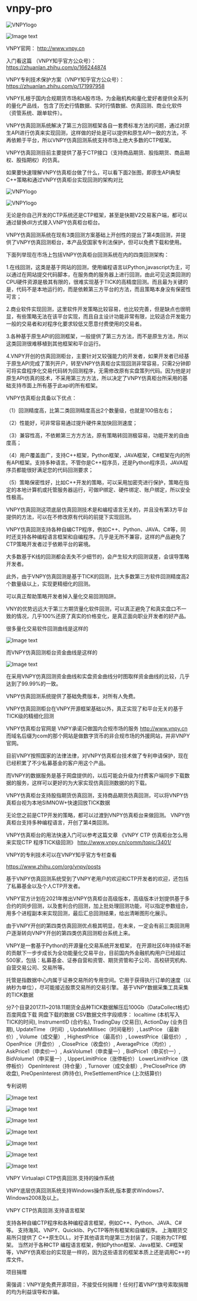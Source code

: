 # vnpy-pro



 ![VNPYlogo](http://www.vnpy.cn/comm/assets/uploads/files/1596162847252-48bb2191-376d-42d3-85d0-4e8556587c6f-%E5%9B%BE%E7%89%87.png)
 

 ![Image text](https://pic4.zhimg.com/v2-1fcfaa8fa9f84886bee287fbd1a0414d_1440w.jpg?source=172ae18b)
  
  
VNPY官网： 
http://www.vnpy.cn

入门看这篇 （VNPY知乎官方公众号）：
https://zhuanlan.zhihu.com/p/166244874

VNPY专利技术保护方案（VNPY知乎官方公众号）：
https://zhuanlan.zhihu.com/p/171997958



VNPY扎根于国内合规期货市场和A股市场，为金融机构和量化爱好者提供全系列的量化产品线， 包含了历史行情数据、实时行情数据、仿真回测、商业化软件（资管系统、跟单软件）。


VNPY仿真回测系统解决了第三方回测框架各自一套费标准方法的问题，通过对原生API进行仿真来实现回测，这样做的好处是可以提供和原生API一致的方法，不再依赖于平台，所以VNPY仿真回测系统支持市场上绝大多数的CTP框架。

VNPY仿真回测目前主要提供了基于CTP接口（支持商品期货、股指期货、商品期权、股指期权）的仿真。

 如果要快速理解VNPY仿真柜台做了什么，可以看下面2张图，即原生API典型C++策略和通过VNPY仿真柜台实现回测的架构对比

 ![VNPYlogo](http://www.vnpy.cn/img/d1.gif)
 
 ![VNPYlogo](http://www.vnpy.cn/img/d2.gif)

无论是你自己开发的CTP系统还是CTP框架，甚至是快期V2交易客户端，都可以通过替换dll方式接入VNPY仿真柜台柜台。

VNPY仿真回测系统在现有3类回测方案基础上开创性的提出了第4类回测，并提供了VNPY仿真回测柜台，本产品受国家专利法保护，但可以免费下载和使用。

下面列举现在市场上包括VNPY仿真柜台回测系统在内的四类回测架构：

1.在线回测，这类是基于网站的回测，使用编程语言以Python,javascript为主，可以通过在网站提交代码脚本，在服务商的服务器上进行回测，由此可见这类回测的CPU硬件资源是极其有限的，很难实现基于TICK的高精度回测。而且最为关键的是，代码不是本地运行的，而是依赖第三方平台的方法，而且策略本身没有保密性可言；

2.商业软件实现回测，这里软件开发策略比较容易，也比较完善，但是缺点也很明显，有些策略无法在该平台实现，而且自主设计功能非常有限，比较适合开发能力一般的交易者和对程序化要求较低又愿意付费使用的交易者。

3.各种基于原生API的回测框架，一般提供了第三方方法，而不是原生方法，所以这类回测很难移植到其他框架和平台运行。

4.VNPY开创的仿真回测柜台，主要针对又较强能力的开发者，如果开发者已经基于原生API完成了策列开户，转至VNPY仿真柜台实现回测非常容易，只需2分钟即可将实盘程序化交易代码转为回测程序，无需修改原有实盘策列代码。因为他是对原生API仿真的技术，不采用第三方方法，所以决定了VNPY仿真柜台所采用的基础支持市面上所有基于此api的所有框架。

VNPY仿真柜台具备以下优点：

（1）回测精度高，比第二类回测精度高出2个数量级，也就是100倍左右；

（2）性能好，可非常容易通过提升硬件来加快回测速度；

（3）兼容性高，不依赖第三方方方法，原有策略转回测极容易，功能开发的自由度高；

（4）用户覆盖面广，支持C++框架，Python框架，JAVA框架，C#框架在内的所有API框架。支持多种语言。不管你是C++程序员，还是Python程序员，JAVA程序员都能很好满足您的代码回测要求；

（5）策略保密性好，比如C++开发的策略，可以采用加密壳进行保护，策略在指定的本地计算机或托管服务器运行，可做IP绑定、硬件绑定、账户绑定，所以安全性极高。


VNPY仿真回测这项底层仿真回测技术是和编程语言无关的，并且没有第3方平台提供的方法，可以在不修改原有代码的前提下实现回测。

VNPY仿真回测支持各种自编CTP程序，例如C++、Python、JAVA、C#等，同时还支持各种编程语言框架和自编程序。几乎是无所不兼容，这样的产品避免了CTP策略开发者过于依赖平台的窘境。

大多数基于K线的回测都会丢失不少细节的，会产生较大的回测误差，会误导策略开发者。

此外，由于VNPY仿真回测是基于TICK的回测，比大多数第三方软件回测精度高2个数量级以上，实现更精细化的回测。

可以真正帮助策略开发者掉入量化交易回测陷阱。

VNY的优势远远大于第三方期货量化软件回测，可以真正避免了和真实盘口不一致的情况，几乎100%还原了真实的价格变化，是真正面向职业开发者的好产品。

很多量化交易软件回测曲线是这样的

![Image text](http://www.vnpy.cn/comm/assets/uploads/files/1598886338836-000f9971-86c0-4ab0-9619-85ab688606b2-%E5%9B%BE%E7%89%87.png)


而VNPY仿真回测柜台资金曲线是这样的

 ![Image text](http://www.vnpy.cn/comm/assets/uploads/files/1598886349349-bc94ac89-81bd-40af-9998-ce4149b80f07-%E5%9B%BE%E7%89%87.png)

在采用VNPY仿真回测资金曲线和实盘资金曲线分时图取样资金曲线的比较，几乎达到了99.99%的一致。

VNPY仿真回测系统提供了基础免费版本，对所有人免费。

VNPY仿真回测柜台在VNPY开源框架基础以外，真正实现了和平台无关的基于TICK级的精细化回测


VNPY仿真柜台官网是
VNPY承诺只做国内合规市场的服务
http://www.vnpy.cn
而域名后缀为com的那个网站是做数字货币的非合规市场的外援网站，并非VNPY官网。

目前VNPY按照国家的法律法律，对VNPY仿真柜台技术做了专利申请保护，现在已经积累了不少私募基金的客户用这个产品。

而VNPY的数据服务是基于网盘提供的，以后可能会升级为付费客户端同步下载数据的服务，这样可以更好的为大家实现仿真回测数据的的下载。

VNPY仿真柜台支持股指期货仿真回测，支持商品期货仿真回测，可以将VNPY仿真柜台视为本地SIMNOW+快速回放TICK数据

无论您之前是CTP开发的策略，都可以过渡到VNPY仿真柜台来做回测。
VNPY仿真柜台支持多种编程语言，开创了第4类回测。

VNPY仿真柜台的用法快速入门可以参考这篇文章
《VNPY CTP 仿真柜台怎么用来实现CTP 程序TICK级回测》
http://www.vnpy.cn/comm/topic/3401/

VNPY的专利技术可以在VNPY知乎官方专栏查看

https://www.zhihu.com/org/vnpy/posts

基于VNPY仿真回测系统受到了VNPY老用户的欢迎和CTP开发者的欢迎，还包括了私募基金以及个人CTP开发者。

VNPY官方计划在2021年推出VNPY仿真柜台高级版本，高级版本计划提供基于多合约的同步回测，以及套利合约回测，加上批处理回测功能，可以指定参数组合，用多个进程副本来实现回测，最后汇总回测结果，给出清晰图形化展示。

由于VNPY开创的第四类仿真回测优点极其明显，在未来，一定会有前三类回测用户逐渐转向VNPY开创的第四类仿真回测柜台系统上来。




VNPY是一套基于Python的开源量化交易系统开发框架， 在开源社区6年持续不断的贡献下一步步成长为全功能量化交易平台，目前国内外金融机构用户已经超过500家，包括：私募基金、证券自营和资管、期货资管和子公司、高校研究机构、自营交易公司、交易所等。

托管是指数据中心内属于证券交易所的专用空间。它用于获得执行订单的速度（以纳秒为单位），尽可能接近股票交易所的交易引擎。
基于VNPY数据采集工具采集的TICK数据

分7个目录2017.11~2018.11期货全品种TICK数据解压后100Gb（DataCollect格式）百度网盘下载
网盘下载的数据 CSV数据文件字段顺序：
localtime (本机写入TICK的时间),
InstrumentID (合约名),
TradingDay (交易日),
ActionDay (业务日期),
UpdateTime （时间）,
UpdateMillisec（时间毫秒）,
LastPrice （最新价）,
Volume（成交量） ,
HighestPrice （最高价）,
LowestPrice（最低价） ,
OpenPrice（开盘价） ,
ClosePrice（收盘价）,
AveragePrice（均价）,
AskPrice1（申卖价一）,
AskVolume1（申卖量一）,
BidPrice1（申买价一）,
BidVolume1（申买量一）,
UpperLimitPrice（涨停板价）
LowerLimitPrice（跌停板价）
OpenInterest（持仓量）,
Turnover（成交金额）,
PreClosePrice (昨收盘),
PreOpenInterest (昨持仓),
PreSettlementPrice (上次结算价)

 
专利说明

 ![Image text](https://pic3.zhimg.com/v2-424952281b14af2b4f458ccd2792b6aa_1440w.jpg?source=172ae18b)

 ![Image text](https://pic2.zhimg.com/80/v2-7ba2f6fb5a04a2c6b9d99061bb0bfeba_720w.jpg)

 ![Image text](https://pic4.zhimg.com/80/v2-2eb2842578eddbf7e7f37849c4c645bc_720w.jpg)
 
 ![Image text](https://pic1.zhimg.com/80/v2-7dd2cd520a1e972f5cddc9342d64283d_720w.jpg)

 ![Image text](https://picb.zhimg.com/80/v2-c69b341c6a941160bfd04b2d4a287707_720w.jpg)
 
 ![Image text](https://pic1.zhimg.com/80/v2-48231226480933de7b7998519f57071a_720w.jpg)
 
 ![Image text](https://pic4.zhimg.com/80/v2-2e9930d0fbdcf75f41fa0cd7821993f2_720w.jpg)
 
 
 
VNPY Virtualapi CTP仿真回测.支持的操作系统

VNPY底层仿真回测系统支持Windows操作系统,版本要求Windows7、Windows2008及以上。

VNPY CTP仿真回测.支持语言框架

支持各种自编CTP程序和各种编程语言框架，例如C++、Python、JAVA、C#等。 支持海风、VNPY、Quicklib、PyCTP等所有框架和自编程序。 上海期货交易所只提供了 C++原生DLL，对于其他语言均是第三方封装了，只能称为CTP框架。 当然对于各种CTP 编程语言框架，例如Python框架、Java框架、C#框架等，VNPY仿真柜台的实现是一样的，因为这些语言的框架本质上还是调用C++的库文件。


项目捐赠

需强调：VNPY是免费开源项目，不接受任何捐赠！任何打着VNPY旗号索取捐赠的均为利益误导和诈骗。


